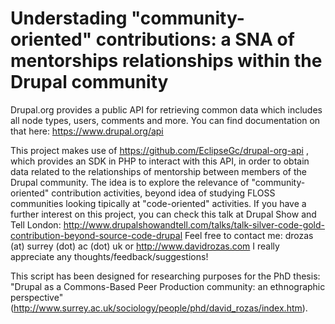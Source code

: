 Understading "community-oriented" contributions: a SNA of mentorships relationships within the Drupal community
==============

Drupal.org provides a public API for retrieving common data which includes all node types, users, comments and more. You can find documentation on that here: https://www.drupal.org/api

This project makes use of https://github.com/EclipseGc/drupal-org-api , which provides an SDK in PHP to interact with this API, in order to obtain data related to the relationships of mentorship between members of the Drupal community. The idea is to explore the relevance of "community-oriented" contribution activities, beyond idea of studying FLOSS communities looking tipically at "code-oriented" activities. If you have a further interest on this project, you can check this talk at Drupal Show and Tell London: http://www.drupalshowandtell.com/talks/talk-silver-code-gold-contribution-beyond-source-code-drupal Feel free to contact me: drozas (at) surrey (dot) ac (dot) uk or http://www.davidrozas.com I really appreciate any thoughts/feedback/suggestions!

This script has been designed for researching purposes for the PhD thesis: "Drupal as a Commons-Based Peer Production community: an ethnographic perspective" (http://www.surrey.ac.uk/sociology/people/phd/david_rozas/index.htm). 
